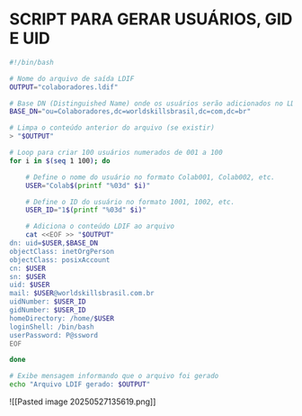 
# SCRIPT PARA GERAR USUÁRIOS, GID E UID

```sh
#!/bin/bash

# Nome do arquivo de saída LDIF
OUTPUT="colaboradores.ldif"

# Base DN (Distinguished Name) onde os usuários serão adicionados no LDAP
BASE_DN="ou=Colaboradores,dc=worldskillsbrasil,dc=com,dc=br"

# Limpa o conteúdo anterior do arquivo (se existir)
> "$OUTPUT"

# Loop para criar 100 usuários numerados de 001 a 100
for i in $(seq 1 100); do

    # Define o nome do usuário no formato Colab001, Colab002, etc.
    USER="Colab$(printf "%03d" $i)"

    # Define o ID do usuário no formato 1001, 1002, etc.
    USER_ID="1$(printf "%03d" $i)"

    # Adiciona o conteúdo LDIF ao arquivo
    cat <<EOF >> "$OUTPUT"
dn: uid=$USER,$BASE_DN
objectClass: inetOrgPerson
objectClass: posixAccount
cn: $USER
sn: $USER
uid: $USER
mail: $USER@worldskillsbrasil.com.br
uidNumber: $USER_ID
gidNumber: $USER_ID
homeDirectory: /home/$USER
loginShell: /bin/bash
userPassword: P@ssword
EOF

done

# Exibe mensagem informando que o arquivo foi gerado
echo "Arquivo LDIF gerado: $OUTPUT"


```
![[Pasted image 20250527135619.png]]



















































































































































































































































































































































































































































































































































































































